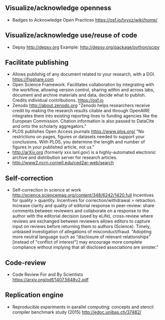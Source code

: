 ## Visualize/acknowledge openness
- Badges to Acknowledge Open Practices https://osf.io/tvyxz/wiki/home/

## Visualize/acknowledge use/reuse of code
- Depsy http://depsy.org Example: http://depsy.org/package/python/scipy

## Facilitate publishing
- Allows publishig of any document related to your research, with a DOI. https://figshare.com
- Open Science Framework. Facilitates collaboration by integrating with the workflow, allowing version control, sharing within and across labs, document and archive materials and data, decide what to publish. Credits individual contributions. https://osf.io
- Zenodo http://about.zenodo.org "Zenodo helps researchers receive credit by making the research results citable and through OpenAIRE integrates them into existing reporting lines to funding agencies like the European Commission. Citation information is also passed to DataCite and onto the scholarly aggregators."
- PLOS publishes Open Access journals https://www.plos.org/ "No restrictions on pages, figures or datasets needed to support your conclusions. With PLOS, you determine the length and number of figures in your published article, not us."
- http://arXiv.org (formerly xxx.lanl.gov) is a highly-automated electronic archive and distribution server for research articles.
- http://www2.ncrn.cornell.edu/ced2ar-web/search

## Self-correction
- Self-correction in science at work http://science.sciencemag.org/content/348/6242/1420.full Incentives for quality > quantity. Incentives for correction/withdrawal > retraction. Increase clarity and quality of editorial response in peer-review: share comments between reviewers and collaborate on a response to the author with the editorial decision (used by eLife), cross-review where reviews are exchanged between reviewers allows editors to capture input on reviews before returning them to authors (Science). Timely, unbiased investigation of allegations of misconduct/fraud. "Adopting more neutral language such as “disclosure of relevant relationships” [instead of "conflict of interest"] may encourage more complete compliance without implying that all disclosed associations are sinister."

## Code-review
- Code Review For and By Scientists https://arxiv.org/pdf/1407.5648v2.pdf

## Replication engine
- Reproducible experiments in parallel computing: concepts and stencil compiler benchmark study (2015) http://edoc.unibas.ch/37482/
